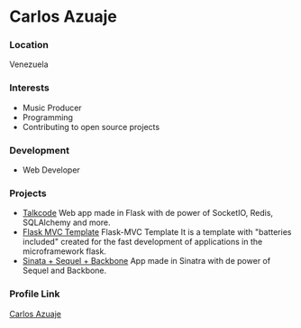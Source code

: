 # Carlos Azuaje

### Location

Venezuela

### Interests

- Music Producer
- Programming
- Contributing to open source projects

### Development

- Web Developer

### Projects

- [Talkcode](https://github.com/CharlyJazz/TalkCode) Web app made in Flask with de power of SocketIO, Redis, SQLAlchemy and more.
- [Flask MVC Template](https://github.com/CharlyJazz/Flask-MVC-Template) Flask-MVC Template It is a template with "batteries included" created for the fast development of applications in the microframework flask.
- [Sinata + Sequel + Backbone](https://github.com/CharlyJazz/Sinatra-Sequel-Backbone) App made in Sinatra with de power of Sequel and Backbone.

### Profile Link

[Carlos Azuaje](https://github.com/CharlyJazz)